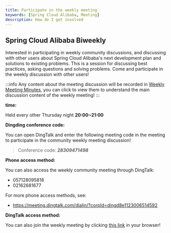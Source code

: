 ```yaml
---
title: Participate in the weekly meeting
keywords: [Spring Cloud Alibaba, Meeting]
description: How do I get involved
---
```


## Spring Cloud Alibaba Biweekly

Interested in participating in weekly community discussions, and discussing with other users about Spring Cloud Alibaba's next development plan and solutions to existing problems. This is a session for discussing best practices, asking questions and solving problems. Come and participate in the weekly discussion with other users!

:::info
Any content about the meeting discussion will be recorded in [Weekly Meeting Minutes](./minutes-of-meeting.md), you can click to view them to understand the main discussion content of the weekly meeting!
:::

**time:**

Held every other Thursday night **20:00~21:00**

**Dingding conference code:**

You can open DingTalk and enter the following meeting code in the meeting to participate in the community weekly meeting discussion!

> Conference code: **_28309471498_**

**Phone access method:**

You can also access the weekly community meeting through DingTalk:

- 057128095818
- 02162681677

For more phone access methods, see:

- https://meeting.dingtalk.com/dialin/?corpId=dingd8e1123006514592

**DingTalk access method:**

You can also join the weekly meeting by clicking [this link](https://meeting.dingtalk.com/j/1n50ea96INf) in your browser!
